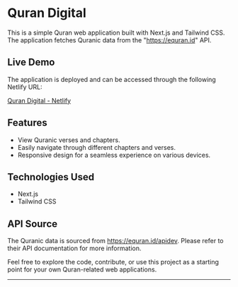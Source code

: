 # Quran Digital

This is a simple Quran web application built with Next.js and Tailwind CSS. The application fetches Quranic data from the "https://equran.id" API.

## Live Demo

The application is deployed and can be accessed through the following Netlify URL:

[Quran Digital - Netlify](https://quran-digital.netlify.app/)

## Features

- View Quranic verses and chapters.
- Easily navigate through different chapters and verses.
- Responsive design for a seamless experience on various devices.

## Technologies Used

- Next.js
- Tailwind CSS

## API Source

The Quranic data is sourced from https://equran.id/apidev. Please refer to their API documentation for more information.

Feel free to explore the code, contribute, or use this project as a starting point for your own Quran-related web applications.

---
